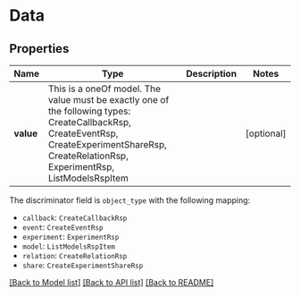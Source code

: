 # Data



## Properties
Name | Type | Description | Notes
------------ | ------------- | ------------- | -------------
**value** | This is a oneOf model. The value must be exactly one of the following types: CreateCallbackRsp, CreateEventRsp, CreateExperimentShareRsp, CreateRelationRsp, ExperimentRsp, ListModelsRspItem |  | [optional] 

The discriminator field is `object_type` with the following mapping:
 - `callback`: `CreateCallbackRsp`
 - `event`: `CreateEventRsp`
 - `experiment`: `ExperimentRsp`
 - `model`: `ListModelsRspItem`
 - `relation`: `CreateRelationRsp`
 - `share`: `CreateExperimentShareRsp`



[[Back to Model list]](../README.md#models) [[Back to API list]](../README.md#api-endpoints) [[Back to README]](../README.md)



